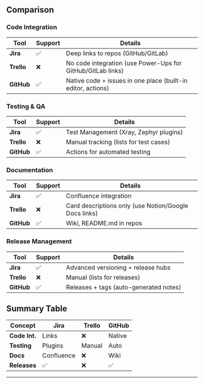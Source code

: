 ## Comparison
### Code Integration
| Tool    | Support | Details |
|---------|---------|---------|
| **Jira** | ✅ | Deep links to repos (GitHub/GitLab) |
| **Trello** | ❌ | No code integration (use Power-Ups for GitHub/GitLab links) |
| **GitHub** | ✅ | Native code + issues in one place (built-in editor, actions) |

### Testing & QA
| Tool    | Support | Details |
|---------|---------|---------|
| **Jira** | ✅ | Test Management (Xray, Zephyr plugins) |
| **Trello** | ❌ | Manual tracking (lists for test cases) |
| **GitHub** | ✅ | Actions for automated testing |

### Documentation
| Tool    | Support | Details |
|---------|---------|---------|
| **Jira** | ✅ | Confluence integration |
| **Trello** | ❌ | Card descriptions only (use Notion/Google Docs links) |
| **GitHub** | ✅ | Wiki, README.md in repos |

### Release Management
| Tool    | Support | Details |
|---------|---------|---------|
| **Jira** | ✅ | Advanced versioning + release hubs |
| **Trello** | ❌ | Manual (lists for releases) |
| **GitHub** | ✅ | Releases + tags (auto-generated notes) |

## Summary Table

| Concept       | Jira       | Trello   | GitHub     |
|---------------|------------|----------|------------|
| **Code Int.** | Links      |   ❌      | Native     |
| **Testing**   | Plugins    | Manual   | Auto       |
| **Docs**      | Confluence |   ❌      | Wiki       |
| **Releases**  | ✅          |   ❌      |   ✅        |

---

